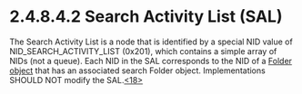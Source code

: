 <html dir="LTR" xmlns:mshelp="http://msdn.microsoft.com/mshelp" xmlns:ddue="http://ddue.schemas.microsoft.com/authoring/2003/5" xmlns:xlink="http://www.w3.org/1999/xlink" xmlns:tool="http://www.microsoft.com/tooltip">
    <head>
        <meta http-equiv="Content-Type" content="text/html; CHARSET=utf-8"></meta>
        <meta name="save" content="history"></meta>
        <title>2.4.8.4.2 Search Activity List (SAL)</title>
        <xml>
            <mshelp:toctitle title="2.4.8.4.2 Search Activity List (SAL)"></mshelp:toctitle>
            <mshelp:rltitle title="[MS-PST]: Search Activity List (SAL)"></mshelp:rltitle>
            <mshelp:keyword index="A" term="3131ac6b-4243-475d-a4a0-01db133d559f"></mshelp:keyword>
            <mshelp:attr name="DCSext.ContentType" value="open specification"></mshelp:attr>
            <mshelp:attr name="AssetID" value="3131ac6b-4243-475d-a4a0-01db133d559f"></mshelp:attr>
            <mshelp:attr name="TopicType" value="kbRef"></mshelp:attr>
            <mshelp:attr name="DCSext.Title" value="[MS-PST]: Search Activity List (SAL)" />
        </xml>
    </head>
    <body>
        <div id="header">
            <h1 class="heading">2.4.8.4.2 Search Activity List (SAL)</h1>
        </div>
        <div id="mainSection">
            <div id="mainBody">
                <div id="allHistory" class="saveHistory"></div>
                <div id="sectionSection0" class="section" name="collapseableSection">
                    

<p>The Search Activity List is a node that is identified by a
special NID value of NID_SEARCH_ACTIVITY_LIST (0x201), which contains a simple
array of NIDs (not a queue). Each NID in the SAL corresponds to the NID of a <a href="08220cc9-69b1-4072-a2e7-2a0ff201d505.htm#gt_0682daa7-c1b8-419b-8a32-6048833d0b72">Folder object</a> that has an
associated search Folder object. Implementations SHOULD NOT modify the SAL.<a id="Appendix_A_Target_18"></a><a href="f040f8b2-f023-4ed9-94fd-de487da83ed5.htm#Appendix_A_18" aria-label="Product behavior note 18">&lt;18&gt;</a></p>
                </div>
            </div>
        </div>
    </body>
</html>